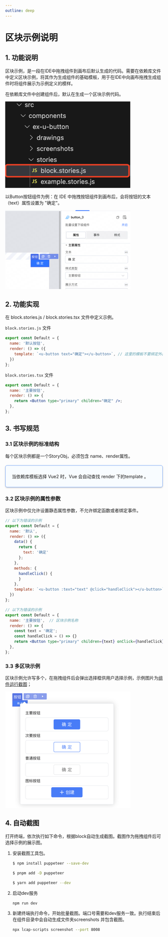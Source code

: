 ```yaml
---
outline: deep
---
```

<script setup>
import { VTCodeGroup, VTCodeGroupTab } from '../../.vitepress/components'
</script>

# 区块示例说明

## 1. 功能说明

区块示例，是一段在IDE中拖拽组件到画布后默认生成的代码。需要在依赖库文件中定义区块示例，将其作为生成组件的基础模板，用于在IDE中向画布拖拽生成组件时将组件展示为示例定义的模样。

在依赖库文件中创建组件后，默认在生成一个区块示例代码。

<img src="../../images/qukuai_202411201833_1.png" class="imgStyle" style="width:400px" />

以Button按钮组件为例：在 IDE 中拖拽按钮组件到画布后，会将按钮的文本（text）属性设置为 "确定"。

<img src="../../images/qukuai_202411201833_2.png" class="imgStyle" style="width:400px" />

## 2. 功能实现

在 block.stories.js / block.stories.tsx 文件中定义示例。

<VTCodeGroup>
  <VTCodeGroupTab label="Vue2">

  `block.stories.js` 文件
  ```javascript
  export const Default = {
    name: '默认按钮',
    render: () => ({
      template: `<u-button text="确定"></u-button>`, // 这里的模板不要绑定外部参数与事件
    })
  };
  ```

  </VTCodeGroupTab>
  <VTCodeGroupTab label="React">

  `block.stories.tsx` 文件
  ```jsx
  export const Default = {
    name: '主要按钮',
    render: () => {
      return <Button type="primary" children="确定" />;
    },
  };
  ```

  </VTCodeGroupTab>
</VTCodeGroup>

## 3. 书写规范

### 3.1 区块示例的标准结构

每个区块示例都是一个StoryObj，必须包含 name、render属性。

<div class="highlight">

当依赖库模板选择 Vue2 时，Vue 会自动查找 render 下的template 。

</div>


### 3.2 区块示例的属性参数

区块示例中仅允许设置静态属性参数，不允许绑定函数或者绑定事件。

<VTCodeGroup>
  <VTCodeGroupTab label="Vue2">

  ```javascript
  // 以下为错误的示例
  export const Default = {
    name: '默认',
    render: () => ({
      data() {
        return {
          text: '确定'
        };
      },
      methods: {
        handleClick() {
        }
      },
      template: `<u-button :text="text" @click="handleClick"></u-button>`,
    })
  };
  ```

  </VTCodeGroupTab>
  <VTCodeGroupTab label="React">

  ```jsx
  // 以下为错误的示例
  export const Default = {
    name: '主要按钮',  // 区块示例名称
    render: () => {
      const text = '确定';
      const handleClick = () => {}
      return <Button type="primary" children={text} onClick={handleClick} />;  // 区块模板代码
    },
  };
  ```

  </VTCodeGroupTab>
</VTCodeGroup>

### 3.3 多区块示例

区块示例允许写多个，在拖拽组件后会弹出选择框供用户选择示例，示例图片为[组件运行截图](#_4-自动截图)；

<img src="../../images/qukuai_202411201833_3.png" class="imgStyle" style="width:400px" />

## 4. 自动截图

打开终端，依次执行如下命令，根据block自动生成截图。截图作为拖拽组件后可选择示例的展示图。

1.  安装截图工具包。

    <VTCodeGroup>
      <VTCodeGroupTab label="npm">

      ```sh
      $ npm install puppeteer --save-dev
      ```

      </VTCodeGroupTab>
      <VTCodeGroupTab label="pnpm">

      ```sh
      $ pnpm add -D puppeteer 
      ```

      </VTCodeGroupTab>
      <VTCodeGroupTab label="yarn">

      ```sh
      $ yarn add puppeteer --dev
      ```

      </VTCodeGroupTab>
    </VTCodeGroup>


2.  启动dev服务

    ```sh
    npm run dev
    ```

3.  新建终端执行命令，开始批量截图。端口号需要和dev服务一致。执行结束后在组件目录中会自动生成文件夹screenshots 并包含截图。

    ```sh
    npx lcap-scripts screenshot --port 8008
    ```


<style>
 .highlight {
      border: 1px solid #679CF8; /* 添加边框 */
      border-radius: 6px;
      background-color: #F8FCFF; /* 添加底色 */
      padding: 10px 20px 10px 20px;
      margin-bottom:20px;
      margin-top:20px;
      box-shadow: 0 2px 4px rgba(0, 0, 0, 0.2);
  }
</style>